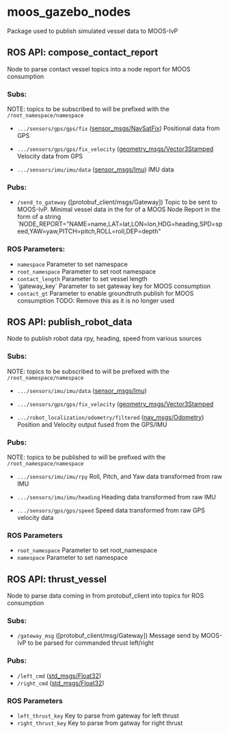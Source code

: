 # moos_gazebo_nodes
Package used to publish simulated vessel data to MOOS-IvP

## ROS API: compose_contact_report
Node to parse contact vessel topics into a node report for MOOS consumption

### Subs:
NOTE: topics to be subscribed to will be prefixed with the `/root_namespace/namespace`
* `.../sensors/gps/gps/fix` ([sensor_msgs/NavSatFix](http://docs.ros.org/en/melodic/api/sensor_msgs/html/msg/NavSatFix.html))
Positional data from GPS

* `.../sensors/gps/gps/fix_velocity` ([geometry_msgs/Vector3Stamped](http://docs.ros.org/en/noetic/api/geometry_msgs/html/msg/Vector3Stamped.html)
Velocity data from GPS

* `.../sensors/imu/imu/data` ([sensor_msgs/Imu](http://docs.ros.org/en/noetic/api/sensor_msgs/html/msg/Imu.html))
IMU data

### Pubs:
* `/send_to_gateway` ([protobuf_client/msgs/Gateway])
Topic to be sent to MOOS-IvP. Minimal vessel data in the for of a MOOS Node Report in the form of a string `NODE_REPORT="NAME=name,LAT=lat,LON=lon,HDG=heading,SPD=speed,YAW=yaw,PITCH=pitch,ROLL=roll,DEP=depth"

### ROS Parameters:
* `namespace` Parameter to set namespace
* `root_namespace` Parameter to set root namespace
* `contact_length` Parameter to set vessel length
* 'gateway_key` Parameter to set gateway key for MOOS consumption
* `contact_gt` Parameter to enable groundtruth publish for MOOS consumption
TODO: Remove this as it is no longer used

## ROS API: publish_robot_data
Node to publish robot data rpy, heading, speed from various sources

### Subs:
NOTE: topics to be subscribed to will be prefixed with the `/root_namespace/namespace`

* `.../sensors/imu/imu/data` ([sensor_msgs/Imu](http://docs.ros.org/en/noetic/api/sensor_msgs/html/msg/Imu.html))

* `.../sensors/gps/gps/fix_velocity` ([geometry_msgs/Vector3Stamped](http://docs.ros.org/en/noetic/api/geometry_msgs/html/msg/Vector3Stamped.html)

* `.../robot_localization/odometry/filtered` ([nav_msgs/Odometry](http://docs.ros.org/en/noetic/api/nav_msgs/html/msg/Odometry.html))
Position and Velocity output fused from the GPS/IMU 

### Pubs:
NOTE: topics to be published to will be prefixed with the `/root_namespace/namespace`

* `.../sensors/imu/imu/rpy`
Roll, Pitch, and Yaw data transformed from raw IMU

* `.../sensors/imu/imu/heading`
Heading data transformed from raw IMU

* `.../sensors/gps/gps/speed`
Speed data transformed from raw GPS velocity data

### ROS Parameters

* `root_namespace` Parameter to set root_namespace
* `namespace` Parameter to set namespace

## ROS API: thrust_vessel
Node to parse data coming in from protobuf_client into topics for ROS consumption

### Subs:

* `/gateway_msg` ([protobuf_client/msg/Gateway])
Message send by MOOS-IvP to be parsed for commanded thrust left/right

### Pubs:

* `/left_cmd` ([std_msgs/Float32](http://docs.ros.org/en/noetic/api/std_msgs/html/msg/Float32.html))
* `/right_cmd` ([std_msgs/Float32](http://docs.ros.org/en/noetic/api/std_msgs/html/msg/Float32.html))

### ROS Parameters

* `left_thrust_key` Key to parse from gateway for left thrust
* `right_thrust_key` Key to parse from gatway for right thrust
